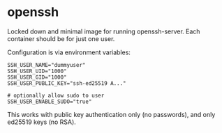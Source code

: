 # openssh

Locked down and minimal image for running openssh-server. Each container should be for just one user.

Configuration is via environment variables:

```
SSH_USER_NAME="dummyuser"
SSH_USER_UID="1000"
SSH_USER_GID="1000"
SSH_USER_PUBLIC_KEY="ssh-ed25519 A..."

# optionally allow sudo to user
SSH_USER_ENABLE_SUDO="true"
```

This works with public key authentication only (no passwords), and only ed25519 keys (no RSA).
